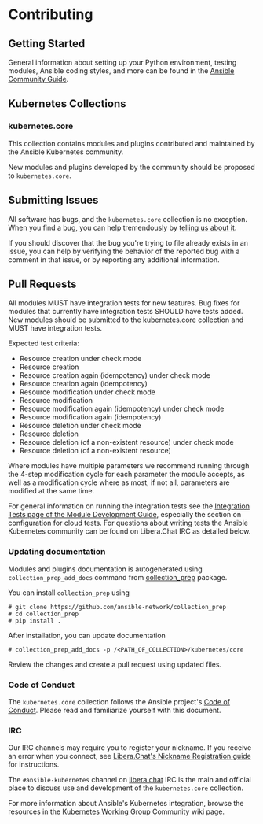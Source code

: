 # Contributing

## Getting Started

General information about setting up your Python environment, testing modules,
Ansible coding styles, and more can be found in the [Ansible Community Guide](
https://docs.ansible.com/ansible/latest/community/index.html).


## Kubernetes Collections

### kubernetes.core

This collection contains modules and plugins contributed and maintained by the Ansible Kubernetes
community.

New modules and plugins developed by the community should be proposed to `kubernetes.core`.

## Submitting Issues
All software has bugs, and the `kubernetes.core` collection is no exception. When you find a bug,
you can help tremendously by [telling us about it](https://github.com/ansible-collections/kubernetes.core/issues/new/choose).

If you should discover that the bug you're trying to file already exists in an issue,
you can help by verifying the behavior of the reported bug with a comment in that
issue, or by reporting any additional information.

## Pull Requests

All modules MUST have integration tests for new features.
Bug fixes for modules that currently have integration tests SHOULD have tests added.
New modules should be submitted to the [kubernetes.core](https://github.com/ansible-collections/kubernetes.core) collection and MUST have integration tests.

Expected test criteria:
* Resource creation under check mode
* Resource creation
* Resource creation again (idempotency) under check mode
* Resource creation again (idempotency)
* Resource modification under check mode
* Resource modification
* Resource modification again (idempotency) under check mode
* Resource modification again (idempotency)
* Resource deletion under check mode
* Resource deletion
* Resource deletion (of a non-existent resource) under check mode
* Resource deletion (of a non-existent resource)

Where modules have multiple parameters we recommend running through the 4-step modification cycle for each parameter the module accepts, as well as a modification cycle where as most, if not all, parameters are modified at the same time.

For general information on running the integration tests see the
[Integration Tests page of the Module Development Guide](https://docs.ansible.com/ansible/devel/dev_guide/testing_integration.html#testing-integration),
especially the section on configuration for cloud tests. For questions about writing tests the Ansible Kubernetes community can be found on Libera.Chat IRC as detailed below.

### Updating documentation

Modules and plugins documentation is autogenerated using ``collection_prep_add_docs`` command from [collection_prep](https://github.com/ansible-network/collection_prep) package.

You can install ``collection_prep`` using

    # git clone https://github.com/ansible-network/collection_prep
    # cd collection_prep
    # pip install .

After installation, you can update documentation

    # collection_prep_add_docs -p /<PATH_OF_COLLECTION>/kubernetes/core

Review the changes and create a pull request using updated files.

### Code of Conduct
The `kubernetes.core` collection follows the Ansible project's
[Code of Conduct](https://docs.ansible.com/ansible/devel/community/code_of_conduct.html).
Please read and familiarize yourself with this document.

### IRC
Our IRC channels may require you to register your nickname. If you receive an error when you connect, see
[Libera.Chat's Nickname Registration guide](https://libera.chat/guides/registration) for instructions.

The `#ansible-kubernetes` channel on [libera.chat](https://libera.chat/) IRC is the main and official place to discuss use and development of the `kubernetes.core` collection.

For more information about Ansible's Kubernetes integration, browse the resources in the [Kubernetes Working Group](https://github.com/ansible/community/wiki/kubernetes) Community wiki page.

